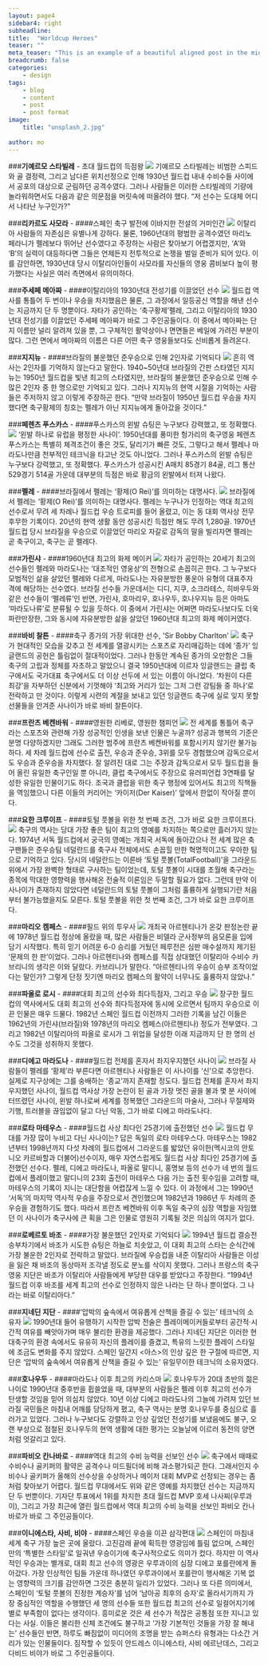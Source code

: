 ```yaml
---
layout: page4
sidebar4: right
subheadline: 
title:  "Worldcup Heroes"
teaser: ""
meta_teaser: "This is an example of a beautiful aligned post in the middle. There is no sidebar to distract the reader. The difference to the Page-Template is, that you find meta-information at the bottom of the post."
breadcrumb: false
categories:
    - design
tags:
    - blog
    - content
    - post
    - post format
image:
    title: "unsplash_2.jpg"
   
author: mo
---
```


###**기예르모 스타빌레** - 초대 월드컵의 득점왕
![](http://ncc.phinf.naver.net/ncc02/2010/4/30/164/1.jpg?type=w323)
기예르모 스타빌레는 비범한 스피드와 골 결정력, 그리고 남다른 위치선정으로 인해 1930년 월드컵 내내 수비수들 사이에서 공포의 대상으로 군림하던 공격수였다. 그러나 사람들은 이러한 스타빌레의 기량에 놀라워하면서도 다음과 같은 의문점을 머릿속에 떠올려야 했다. “저 선수는 도대체 어디서 나타난 누구인가?”


###**리카르도 사모라** - ####스페인 축구 발전에 이바지한 전설의 거미인간
![](http://ncc.phinf.naver.net/ncc01/2010/4/30/67/1.jpg?type=w323)
이탈리아 사람들의 자존심은 유별나게 강하다. 물론, 1960년대의 평범한 공격수였던 마리노 페라니가 펠레보다 뛰어난 선수였다고 주장하는 사람은 찾아보기 어렵겠지만, ‘A’와 ‘B’의 실력이 대등하다면 그들은 언제든지 전투적으로 논쟁을 벌일 준비가 되어 있다. 이를 감안하면, 1930년대 당시 이탈리아인들이 사모라를 자신들의 영웅 콤비보다 높이 평가했다는 사실은 여러 측면에서 유의미하다.


###**주세페 메아짜** - ####이탈리아의 1930년대 전성기를 이끌었던 선수
![](http://ncc.phinf.naver.net/ncc02/2010/5/3/122/1.jpg?type=w323)
월드컵 역사를 통틀어 두 번이나 우승을 차지했음은 물론, 그 과정에서 일등공신 역할을 해낸 선수는 지금까지 단 두 명뿐이다. 자타가 공인하는 ‘축구황제’펠레, 그리고 이탈리아의 1930년대 전성기를 이끌었던 주세페 메아짜가 바로 그 주인공들이다. 이 중에서 메아짜는 단지 이름만 널리 알려져 있을 뿐, 그 구체적인 활약상이나 면면들은 베일에 가려진 부분이 많다. 그런 면에서 메아짜의 이름은 다른 어떤 축구 영웅들보다도 신비롭게 들려온다.


###**지지뉴** - ####브라질의 불운했던 준우승으로 인해 2인자로 기억되다
![](http://cdn.bleacherreport.net/images_root/slides/photos/001/702/015/zizinho_display_image.jpg)
흔히 역사는 2인자를 기억하지 않는다고 말한다. 1940~50년대 브라질의 간판 스타였던 지지뉴는 1950년 월드컵을 빛낸 최고의 스타였지만, 브라질의 불운했던 준우승으로 인해 수많은 2인자 중 한 명으로만 기억되고 있다. 그러나 지지뉴의 현역 시절을 기억하는 사람들은 주저하지 않고 이렇게 주장하곤 한다. “만약 브라질이 1950년 월드컵 우승을 차지했다면 축구황제의 칭호는 펠레가 아닌 지지뉴에게 돌아갔을 것이다.”


###**페렌츠 푸스카스** - ####푸스카스의 왼발 슈팅은 누구보다 강력했고, 또 정확했다.
![](http://ncc.phinf.naver.net/ncc02/2010/5/3/152/1.jpg?type=w260)
‘왼발 하나로 유럽을 평정한 사나이’. 1950년대를 풍미한 헝가리의 축구영웅 페렌츠 푸스카스는 특별히 체격조건이 좋은 것도, 달리기가 빠른 것도, 그렇다고 해서 펠레나 마라도나만큼 천부적인 테크닉을 타고난 것도 아니었다. 그러나 푸스카스의 왼발 슈팅은 누구보다 강력했고, 또 정확했다. 푸스카스가 성공시킨 A매치 85경기 84골, 리그 통산 529경기 514골 가운데 대부분의 득점은 바로 황금의 왼발에서 터져 나왔다.


###**펠레** - ####브라질에서 펠레는 ‘황제(O Rei)’를 의미하는 대명사다.
![](http://ncc.phinf.naver.net/ncc02/2010/5/3/268/img01.jpg?type=w323)
브라질에서 펠레는 ‘황제(O Rei)’를 의미하는 대명사다. 펠레는 누구나가 인정하는 역대 최고의 선수로서 무려 세 차례나 월드컵 우승 트로피를 들어 올렸고, 이는 동 대회 역사상 전무후무한 기록이다. 20년의 현역 생활 동안 성공시킨 득점만 해도 무려 1,280골. 1970년 월드컵 당시 브라질을 우승으로 이끌었던 마리오 자갈로 감독의 말을 빌리자면 펠레는 곧 축구이고, 축구는 곧 펠레다.


###**가린샤** - ####1960년대 최고의 화제 메이커
![](http://ncc.phinf.naver.net/ncc02/2010/5/3/163/img01.jpg?type=w323)
자타가 공인하는 20세기 최고의 선수들인 펠레와 마라도나는 ‘대조적인 영웅상’의 전형으로 손꼽히곤 한다. 그 누구보다 모범적인 삶을 살았던 펠레와 다르게, 마라도나는 자유분방한 풍운아 유형의 대표주자 격에 해당하는 선수였다. 브라질 선수들 가운데서는 디디, 지쿠, 소크라테스, 히바우두와 같은 선수들이 ‘펠레류’인 반면, 가린샤, 호마리우, 호나우두, 호나우지뉴 등은 아마도 ‘마라도나류’로 분류될 수 있을 듯하다. 이 중에서 가린샤는 어쩌면 마라도나보다도 더욱 파란만장한, 그와 동시에 자유분방한 삶을 살았던 1960년대 최고의 화제 메이커였다.


###**바비 찰튼** - ####축구 종가의 가장 위대한 선수, 'Sir Bobby Charlton'
![](http://ncc.phinf.naver.net/ncc01/2010/5/7/34/1.jpg?type=w323)
축구가 현대적인 모습을 갖추고 전 세계를 열광시키는 스포츠로 자리매김하는 데에 ‘종가’ 잉글랜드의 공헌은 틀림없이 절대적이었다. 그러나 한동안 계속된 종가의 오만함은 그들 축구의 고립과 정체를 자초하고 말았으니 결국 1950년대에 이르자 잉글랜드는 클럽 축구에서도 국가대표 축구에서도 더 이상 선두에 서 있는 이름이 아니었다. ‘차원이 다른 최강’을 자부하던 신분에서 기껏해야 ‘최고와 거리가 있는 그저 그런 강팀들 중 하나’로 전락하고 만 것이다. 이렇게 시련의 계절을 보내고 있던 잉글랜드 축구에 실로 잊지 못할 선물들을 안겨준 사나이가 바로 바비 찰튼이다.


###**프란츠 베켄바워** - ####영원한 리베로, 영원한 챔피언
![](http://ncc.phinf.naver.net/ncc02/2010/5/6/97/1-1.jpg?type=w287)
전 세계를 통틀어 축구라는 스포츠와 관련해 가장 성공적인 인생을 보낸 인물은 누굴까? 성공과 행복의 기준은 분명 다양하겠지만 그래도 그러한 범주에 프란츠 베켄바워를 포함시키지 않기란 불가능하다. 세 차례 월드컵에 선수로 출전, 우승과 준우승, 3위를 모두 경험했으며 감독으로서도 우승과 준우승을 차지했다. 잘 알려진 대로 그는 주장과 감독으로서 모두 월드컵을 들어 올린 유일한 축구인일 뿐 아니라, 클럽 축구에서도 주장으로 유러피언컵 3연패를 달성한 유일한 인물이기도 하다. 조국과 클럽을 위한 축구 행정에 있어서도 최고의 직책들을 역임했으니 다른 이들의 커리어는 ‘카이저(Der Kaiser)’ 앞에서 한없이 작아질 뿐이다.


###**요한 크루이프** - ####토털 풋볼을 위한 첫 번째 조건, 그가 바로 요한 크루이프다.
![](http://ncc.phinf.naver.net/ncc01/2010/5/6/34/01.jpg?type=w323)
축구의 역사는 당대 가장 좋은 팀이 최고의 영예를 차지하는 쪽으로만 흘러가지 않는다. 1974년 서독 월드컵에서 궁극의 영예는 개최국 서독에 돌아갔으나 전 세계 많은 축구팬들은 준우승팀 네덜란드를 축구사 전체에서도 손꼽힐 만한 혁명적이고도 우아한 팀으로 기억하고 있다. 당시의 네덜란드는 이른바 ‘토털 풋볼(TotalFootball)’을 그라운드 위에서 가장 완벽한 형태로 구사하는 팀이었는데, 토털 풋볼이 시대를 초월해 축구라는 종목에 막대한 영향력을 행사해온 전술적 이론임은 두말할 필요가 없다. 그런데 만약 이 사나이가 존재하지 않았다면 네덜란드의 토털 풋볼이 그처럼 훌륭하게 실행되기란 처음부터 불가능했을지도 모른다. 토털 풋볼을 위한 첫 번째 조건, 그가 바로 요한 크루이프다.


###**마리오 켐페스** - ####필드 위의 투우사
![](http://ncc.phinf.naver.net/ncc01/2010/5/3/232/img01.jpg?type=w323)
개최국 아르헨티나가 온갖 판정논란 끝에 1978년 월드컵 정상에 올랐을 때, 많은 사람들은 비델라 군사정부의 음모론을 입에 담기 시작했다. 특히 믿기 어려운 6-0 승리를 거뒀던 페루전은 심판 매수설까지 제기된 ‘문제의 한 판’이었다. 그러나 아르헨티나와 켐페스를 직접 상대했던 이탈리아 수비수 카브리니의 생각은 이와 달랐다. 카브리니가 말한다. “아르헨티나의 우승이 승부 조작이었다는 말인가? 그렇게 단정 짓기엔 마리오 켐페스의 활약이 너무나도 훌륭하지 않았나.”


###**파올로 로시** - ####대회 최고의 선수와 최다득점자, 그리고 우승
![](http://ncc.phinf.naver.net/ncc02/2010/5/6/292/1.jpg?type=w323)
장구한 월드컵의 역사에서도 대회 최고의 선수와 최다득점자에 동시에 오르면서 팀까지 우승으로 이끈 인물은 매우 드물다. 1982년 스페인 월드컵 이전까지 그러한 기록을 남긴 이들은 1962년의 가린샤(브라질)와 1978년의 마리오 켐페스(아르헨티나) 정도가 전부였다. 그리고 1982년 이탈리아의 파올로 로시가 그 위업을 달성한 이래 지금까지 단 한 명의 선수도 그것을 성취하지 못했다.


###**디에고 마라도나** - ####월드컵 전체를 혼자서 좌지우지했던 사나이
![](http://ncc.phinf.naver.net/ncc02/2010/5/3/211/1.jpg?type=w323)
브라질 사람들이 펠레를 ‘황제’라 부른다면 아르헨티나 사람들은 이 사나이를 ‘신’으로 추앙한다. 실제로 지구상에는 그를 숭배하는 ‘종교’까지 존재할 정도다. 월드컵 전체를 혼자서 좌지우지했던 사나이, 월드컵 역사상 가장 논란이 된 골과 가장 멋진 골을 불과 몇 분 사이에 터뜨렸던 사나이, 왼발 하나로써 세계를 정복했던 그라운드의 마술사, 그러나 무절제와 기행, 트러블을 끊임없이 달고 다닌 악동, 그가 바로 디에고 마라도나다.


###**로타 마테우스** - ####월드컵 사상 최다인 25경기에 출전했던 선수
![](http://ncc.phinf.naver.net/ncc01/2010/5/7/283/1.jpg?type=w323)
월드컵 무대를 가장 많이 누비고 다닌 사나이는? 답은 독일의 로타 마테우스다. 마테우스는 1982년부터 1998년까지 다섯 차례의 월드컵에서 그라운드를 밟았던 유이한(멕시코의 안토니오 카르바할과 더불어)선수이자, 매우 자연스럽게도 월드컵 사상 최다인 25경기에 출전했던 선수다. 펠레, 디에고 마라도나, 파올로 말디니, 홍명보 등의 선수가 네 번의 월드컵에서 플레이했고 말디니의 23회 출전이 마테우스 다음 가는 출전 횟수임을 고려할 때, 마테우스의 기록이 지니는 대단함을 어렵잖게 느낄 수 있다. 이 과정에서 그는 1990년 ‘서독’의 마지막 역사적 우승을 주장으로서 견인했으며 1982년과 1986년 두 차례의 준우승을 경험하기도 했다. 따라서 프란츠 베켄바워 이후 독일 축구의 심장 역할을 자임했던 이 사나이가 축구사에 큰 획을 그은 인물로 영원히 기록될 것은 의심의 여지가 없다.


###**로베르토 바조** - ####가장 불운했던 2인자로 기억되다
![](http://ncc.phinf.naver.net/ncc02/2010/4/30/236/1.jpg?type=w323)
1994년 월드컵 결승전 승부차기에서 바조가 시도한 슈팅은 하늘로 치솟았고, 이 대회 최고의 스타는 순식간에 가장 불운한 2인자로 전락하고 말았다. 브라질에 우승컵을 내준 이탈리아 사람들은 이성을 잃은 채 바조의 동상마저 조각낼 정도로 분노를 삭이지 못했다. 그러나 프랑스의 축구 영웅 지단은 바조가 이탈리아 사람들에게 부당한 대우를 받았다고 주장한다. “1994년 월드컵 이후 바조를 세계 최고의 선수로 인정하지 않은 나라는 단 하나 뿐이었다. 그 나라는 바로 이탈리아다.”


###**지네딘 지단** - ####‘압박의 숲속에서 여유롭게 산책을 즐길 수 있는’ 테크닉의 소유자
![](http://ncc.phinf.naver.net/ncc01/2010/5/7/45/1.jpg?type=w323)
1990년대 들어 유행하기 시작한 압박 전술은 플레이메이커들로부터 공간적·시간적 여유를 빼앗아가며 매우 불리한 환경을 제공했다. 그러나 지네딘 지단은 이러한 현대축구의 환경 속에서도 유유히 자신의 플레이를 즐겼고, 특유의 느릿한 플레이 스타일에 조금도 변화를 주지 않았다. 스페인 일간지 <아스>의 인상 깊은 한 구절에 따르면, 지단은 ‘압박의 숲속에서 여유롭게 산책을 즐길 수 있는’ 유일무이한 테크닉의 소유자였다.


###**호나우두** - ####마라도나 이후 최고의 카리스마
![](http://ncc.phinf.naver.net/ncc01/2010/5/8/198/1.jpg?type=w322)
호나우두가 20대 초반의 젊은 나이로 1990년대 중후반을 휩쓸었을 때, 대부분의 사람들은 펠레 이후 최고의 선수가 탄생할 것임을 믿어 의심치 않았다. 10년 이상 디에고 마라도나의 그늘에 가려져 있던 브라질 국민들은 마침내 어깨를 당당하게 폈고, 축구 역사는 분명 호나우두를 중심으로 흘러가고 있었다. 그러나 누구보다도 강렬하고 인상 깊었던 전성기를 보냈음에도 불구, 오랜 부상으로 점철된 호나우두의 현역 생활에 대한 평가는 오늘날에 이르러 동전의 양면처럼 엇갈리고 있다.


###**파비오 칸나바로** - ####역대 최고의 수비 능력을 선보인 선수
![](http://ncc.phinf.naver.net/ncc02/2010/5/12/108/%C4%AD%B3%AA1.jpg?type=w323)
축구에서 때때로 수비수나 골키퍼의 활약은 공격수나 미드필더에 비해 과소평가되곤 한다. 그래서인지 수비수나 골키퍼가 올해의 선수상을 수상하거나 메이저 대회 MVP로 선정되는 경우는 좀처럼 찾아보기 어렵다. 월드컵 무대에서도 위와 같은 영예를 차지했던 선수는 지금까지 단 두 번뿐이다. 기자단 투표에서 1위를 차지한 초대 월드컵 MVP 호세 나사찌(우루과이), 그리고 가장 최근에 열린 월드컵에서 역대 최고의 수비 능력을 선보인 파비오 칸나바로가 바로 그 주인공들이다.


###**이니에스타, 사비, 비야** - ####스페인 우승을 이끈 삼각편대
![](http://ncc.phinf.naver.net/ncc01/2010/7/23/192/2.jpg?type=w646)
스페인이 마침내 세계 축구 가장 높은 곳에 올랐다. 고진감래 끝에 획득한 영광임에 틀림 없으며, 스페인만의 ‘특별한 스타일’로 일궈낸 우승이기에 축구사적으로도 의미가 컸다. 하지만 이 역사적인 우승과는 별개로, 대회 최고 선수의 영광은 우루과이의 심장 디에고 포를란에게 돌아갔다. 가장 인상적인 팀들 가운데 하나였던 우루과이에서 포를란이 행사해온 기복 없는 영향력의 크기를 감안하면 그것은 충분히 일리가 있었다.
그러나 또 다른 의미에서, 스페인이 ‘토털 풋볼의 진정한 계승자’를 넘어 ‘남아공 최후의 승자’로 올라서기까지 가장 중심적인 역할을 수행했던 세 명의 선수들 또한 월드컵 최고의 선수로 일컬어지기에 별로 부족함이 없다는 생각이다. 흥미로운 것은 세 선수가 적잖은 공통점 또한 지니고 있다는 사실. 이들은 불리한 신체 조건에도 불구하고 ‘가장 기본적인 것들을 가장 잘 해내는’ 선수들인 반면, 하루도 빠짐없이 미디어의 조명을 받는 슈퍼스타 유형과는 다소간 거리가 있는 인물들이다. 짐작할 수 있듯이 안드레스 이니에스타, 사비 에르난데스, 그리고 다비드 비야가 바로 그 주인공들이다.
